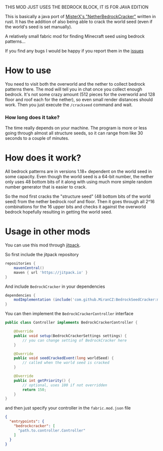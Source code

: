 THIS MOD JUST USES THE BEDROCK BLOCK, IT IS FOR JAVA EDITION

This is basically a java port of [MisterX's "NetherBedrockCracker"](https://github.com/19MisterX98/Nether_Bedrock_Cracker) written in rust.
It has the addition of also being able to crack the world seed (even if the world's seed is set manually).


A relatively small fabric mod for finding Minecraft seed using bedrock patterns...

If you find any bugs I would be happy if you report them in the [issues](https://github.com/MiranCZ/BedrockSeedCracker/issues)

# How to use
You need to visit both the overworld and the nether to collect bedrock patterns there. The mod will tell you in chat once you collect enough bedrock.
It's not some crazy amount (512 pieces for the overworld and 128 floor and roof each for the nether), so even small render distances should work.
Then you just execute the `/crackseed` command and wait.

### How long does it take?
The time really depends on your machine. The program is more or less going through almost all structure seeds, so it can range from like 30 seconds to a couple of minutes.

# How does it work?
All bedrock patterns are in versions 1.18+ dependent on the world seed in some capacity.
Even though the world seed is a 64-bit number, the nether only uses 48 bottom bits of it along with using much more simple random number generator that is easier to crack.

So the mod first cracks the "structure seed" (48 bottom bits of the world seed) from the nether bedrock roof and floor.
Then it goes through all 2^16 combinations for the 16 upper bits and checks it against the overworld bedrock hopefully resulting in getting the world seed.

# Usage in other mods
You can use this mod through [jitpack](https://jitpack.io/). 

So first include the jitpack repository
```groovy
repositories {
	mavenCentral()
	maven { url 'https://jitpack.io' }
}
```
And include `BedrockCracker` in your dependencies
```groovy
dependencies {
    modImplementation (include('com.github.MiranCZ:BedrockSeedCracker:master-SNAPSHOT'))
}
```

You can then implement the `BedrockCrackerController` interface
```java
public class Controller implements BedrockCrackerController {

    @Override
    public void setup(BedrockCrackerSettings settings) {
        // you can change setting of BedrockCracker here
    }

    @Override
    public void seedCrackedEvent(long worldSeed) {
        // called when the world seed is cracked
    }

    @Override
    public int getPriority() {
        // optional, uses 100 if not overridden
        return 150;
    }
}
```
and then just specify your controller in the `fabric.mod.json` file
```json
{
  "entrypoints": {
    "bedrockcracker": [
      "path.to.controller.Controller"
    ]
  }
}
```

